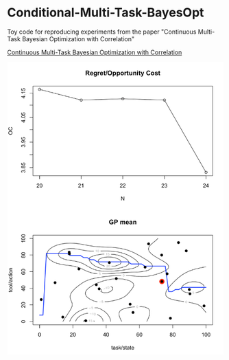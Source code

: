 # Conditional-Multi-Task-BayesOpt
Toy code for reproducing experiments from the paper "Continuous Multi-Task Bayesian Optimization with Correlation"

[Continuous Multi-Task Bayesian Optimization with Correlation](https://www.sciencedirect.com/science/article/abs/pii/S0377221718302261)


![alt text](https://raw.githubusercontent.com/scrambledpie/Conditional-Multi-Task-BayesOpt/master/Screen%20Shot%202019-05-21%20at%205.23.01%20PM.png)
